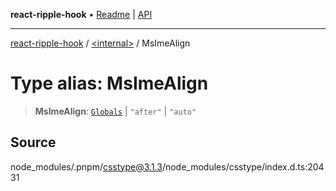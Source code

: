 **react-ripple-hook** • [Readme](../../README.md) \| [API](../../globals.md)

---

[react-ripple-hook](../../README.md) / [\<internal\>](../README.md) / MsImeAlign

# Type alias: MsImeAlign

> **MsImeAlign**: [`Globals`](Globals.md) \| `"after"` \| `"auto"`

## Source

node_modules/.pnpm/csstype@3.1.3/node_modules/csstype/index.d.ts:20431

